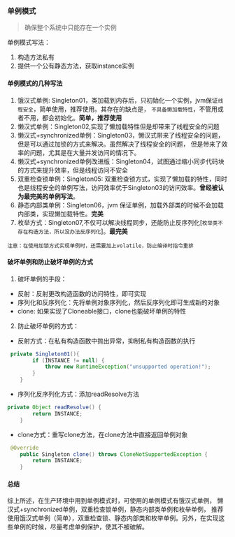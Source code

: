 ### 单例模式
> 确保整个系统中只能存在一个实例

单例模式写法：
1. 构造方法私有
2. 提供一个公有静态方法，获取instance实例

#### 单例模式的几种写法
1. 饿汉式单例: Singleton01，类加载到内存后，只初始化一个实例，jvm保证`线程安全`，简单使用，推荐使用。其存在的缺点是，
`不具备懒加载特性`，不管用或者不用，都会初始化。**简单，推荐使用**
2. 懒汉式单例：Singleton02,实现了懒加载特性但是却带来了线程安全的问题
3. 懒汉式+synchronized单例：Singleton03，懒汉式带来了线程安全的问题，但是可以通过加锁的方式来解决。虽然解决了线程安全的问题，
但是带来了效率的问题，尤其是在大量并发访问的情况下。
4. 懒汉式+synchronized单例改进版：Singleton04，试图通过缩小同步代码块的方式来提升效率，但是线程访问不安全
5. 双重检查锁单例：Singleton05: 双重检查锁方式，实现了懒加载的特性，同时也是线程安全的单例写法，访问效率优于Singleton03的访问效率。**曾经被认为最完美的单例写法**。
6. 静态内部类单例：Singleton06，jvm 保证单例，加载外部类的时候不会加载内部类，实现懒加载特性。**完美**
7. 枚举方式：Singleton07,不仅可以解决线程同步，还能防止反序列化[`枚举类不存在构造方法，所以没办法反序列化`]。**最完美**

``注意：在使用加锁方式实现单例时，还需要加上volatile，防止编译时指令重排``

#### 破坏单例和防止破坏单例的方式
1. 破坏单例的手段：
+ 反射：反射更改构造函数的访问特性，即可实现
+ 序列化和反序列化：先将单例对象序列化，然后反序列化即可生成新的对象
+ clone: 如果实现了Cloneable接口，clone也能破坏单例的特性
2. 防止破坏单例的方式：
+ 反射方式：在私有构造函数中抛出异常，抑制私有构造函数的执行
```java
 private Singleton01(){
        if (INSTANCE != null) {
            throw new RuntimeException("unsupported operation!");
        }
    }
```
+ 序列化反序列化方式：添加readResolve方法
```java
private Object readResolve() {
        return INSTANCE;
    }
```
+ clone方式：重写clone方法，在clone方法中直接返回单例对象
```java
 @Override
    public Singleton clone() throws CloneNotSupportedException {
        return INSTANCE;
    }
```
#### 总结
综上所述，在生产环境中用到单例模式时，可使用的单例模式有饿汉式单例， 懒汉式+synchronized单例，双重检查锁单例，静态内部类单例和枚举单例，
推荐使用饿汉式单例（简单），双重检查锁、静态内部类和枚举单例。另外，在实现这些单例的时候，尽量考虑单例保护，使其不被破解。